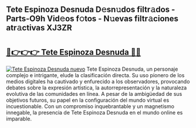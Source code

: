 ## Tete Espinoza Desnuda D𝚎sn𝚞dos filtr𝚊dos - Parts-O9h Vid𝚎os f𝚘tos - N𝚞evas filtr𝚊ciones atr𝚊ctivas XJ3ZR

# <h2><a href="http://mbbi3uv.tromn.icu/?c=Tete+Espinoza+Desnuda">🔗👉👉👉 Tete Espinoza Desnuda 🔗🔗</a></h2>

[![Tete Espinoza Desnuda nuevo](https://i.imgur.com/pEAQMta.gif)](http://mbbi3uv.tromn.icu/?c=Tete+Espinoza+Desnuda)
Tete Espinoza Desnuda, un personaje complejo e intrigante, elude la clasificación directa. Su uso pionero de los medios digitales ha cautivado y enfurecido a los observadores, provocando debates sobre la expresión artística, la autorrepresentación y la naturaleza evolutiva de las comunidades en línea. A pesar de la ambigüedad de sus objetivos futuros, su papel en la configuración del mundo virtual es incuestionable. Con un compromiso inquebrantable y un magnetismo innegable, la presencia de Tete Espinoza Desnuda en el mundo online es imparable.
